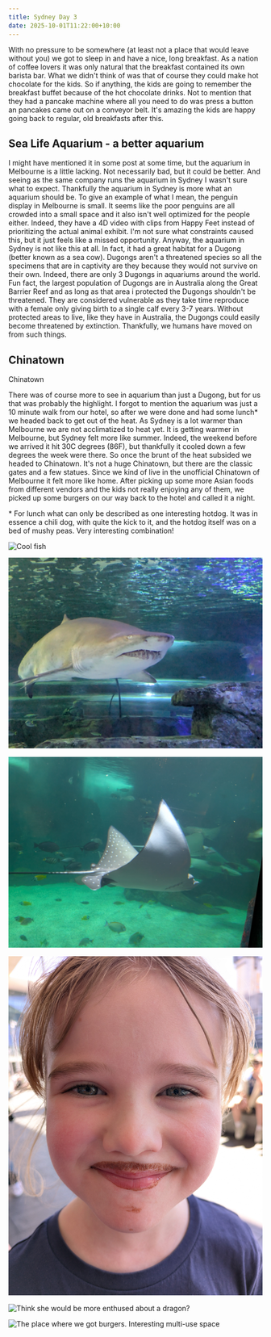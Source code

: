 ```yaml
---
title: Sydney Day 3
date: 2025-10-01T11:22:00+10:00
---
```

With no pressure to be somewhere (at least not a place that would leave without you) we got to sleep in and have a nice, long breakfast. As a nation of coffee lovers it was only natural that the breakfast contained its own barista bar. What we didn't think of was that of course they could make hot chocolate for the kids. So if anything, the kids are going to remember the breakfast buffet because of the hot chocolate drinks. Not to mention that they had a pancake machine where all you need to do was press a button an pancakes came out on a conveyor belt. It's amazing the kids are happy going back to regular, old breakfasts after this.

## Sea Life Aquarium - a better aquarium

I might have mentioned it in some post at some time, but the aquarium in Melbourne is a little lacking. Not necessarily bad, but it could be better. And seeing as the same company runs the aquarium in Sydney I wasn't sure what to expect. Thankfully the aquarium in Sydney is more what an aquarium should be. To give an example of what I mean, the penguin display in Melbourne is small. It seems like the poor penguins are all crowded into a small space and it also isn't well optimized for the people either. Indeed, they have a 4D video with clips from Happy Feet instead of prioritizing the actual animal exhibit. I'm not sure what constraints caused this, but it just feels like a missed opportunity. Anyway, the aquarium in Sydney is not like this at all. In fact, it had a great habitat for a Dugong (better known as a sea cow). Dugongs aren't a threatened species so all the specimens that are in captivity are they because they would not survive on their own. Indeed, there are only 3 Dugongs in aquariums around the world. Fun fact, the largest population of Dugongs are in Australia along the Great Barrier Reef and as long as that area i protected the Dugongs shouldn't be threatened. They are considered vulnerable as they take time reproduce with a female only giving birth to a single calf every 3-7 years. Without protected areas to live, like they have in Australia, the Dugongs could easily become threatened by extinction. Thankfully, we humans have moved on from such things.

## Chinatown

Chinatown

There was of course more to see in aquarium than just a Dugong, but for us that was probably the highlight. I forgot to mention the aquarium was just a 10 minute walk from our hotel, so after we were done and had some lunch* we headed back to get out of the heat. As Sydney is a lot warmer than Melbourne we are not acclimatized to heat yet. It is getting warmer in Melbourne, but Sydney felt more like summer. Indeed, the weekend before we arrived it hit 30C degrees (86F), but thankfully it cooled down a few degrees the week were there. So once the brunt of the heat subsided we headed to Chinatown. It's not a huge Chinatown, but there are the classic gates and a few statues. Since we kind of live in the unofficial Chinatown of Melbourne it felt more like home. After picking up some more Asian foods from different vendors and the kids not really enjoying any of them, we picked up some burgers on our way back to the hotel and called it a night.

\* For lunch what can only be described as one interesting hotdog. It was in essence a chili dog, with quite the kick to it, and the hotdog itself was on a bed of mushy peas. Very interesting combination!




![](pxl_20251001_003855615.mp.jpg "Cool fish")

![](pxl_20251001_011100281.jpg "Of course there were sharks...")

![](pxl_20251001_014037708.jpg "...and rays of all kinds")

![](pxl_20251001_022857169.jpg "Ice cream mustache!")

![](pxl_20251001_072955978.jpg "Think she would be more enthused about a dragon?")

![](pxl_20251001_080912978.mp.jpg "The place where we got burgers. Interesting multi-use space")
